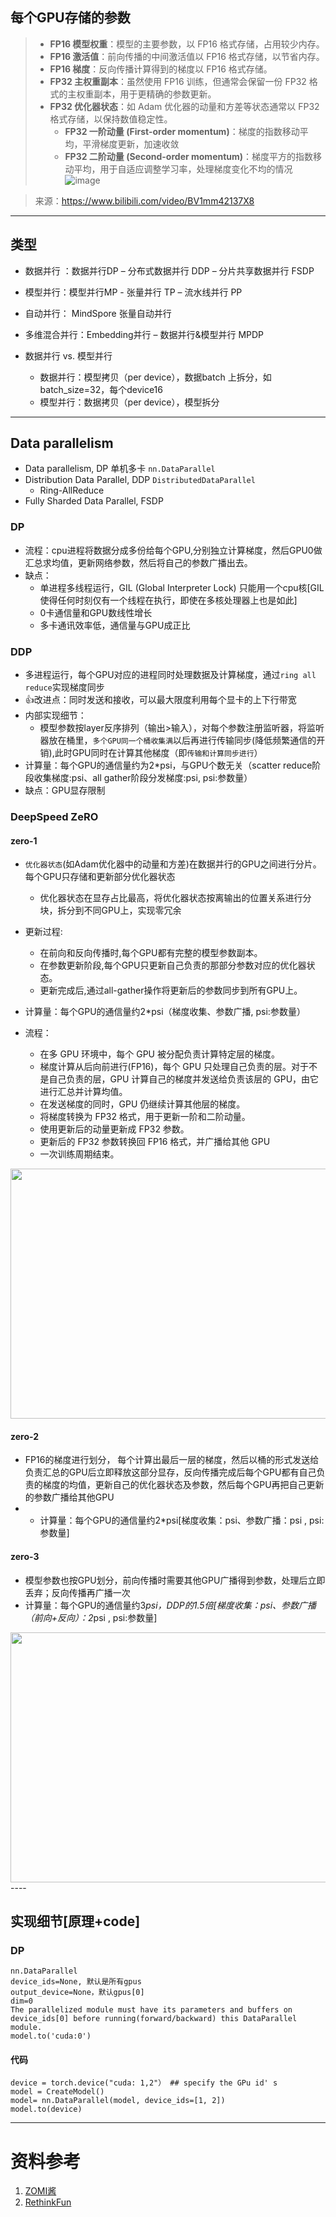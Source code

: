 
## 每个GPU存储的参数
> - **FP16 模型权重**：模型的主要参数，以 FP16 格式存储，占用较少内存。
> - **FP16 激活值**：前向传播的中间激活值以 FP16 格式存储，以节省内存。
> - **FP16 梯度**：反向传播计算得到的梯度以 FP16 格式存储。
> - **FP32 主权重副本**：虽然使用 FP16 训练，但通常会保留一份 FP32 格式的主权重副本，用于更精确的参数更新。
> - **FP32 优化器状态**：如 Adam 优化器的动量和方差等状态通常以 FP32 格式存储，以保持数值稳定性。
>   - **FP32 一阶动量 (First-order momentum)**：梯度的指数移动平均，平滑梯度更新，加速收敛
>   - **FP32 二阶动量 (Second-order momentum)**：梯度平方的指数移动平均，用于自适应调整学习率，处理梯度变化不均的情况
![image](https://github.com/hinswhale/AI-Learning/assets/22999866/c6235268-7f8a-423c-a195-2dbab36b1b22)

> 来源：https://www.bilibili.com/video/BV1mm42137X8

---
 
## 类型

-  数据并行 ：数据并行DP – 分布式数据并行 DDP – 分片共享数据并行 FSDP
-  模型并行：模型并行MP - 张量并行 TP – 流水线并行 PP
-  自动并行： MindSpore 张量自动并行
- 多维混合并行：Embedding并行 – 数据并行&模型并行 MPDP

- 数据并行 vs. 模型并行
    - 数据并行：模型拷贝（per device），数据batch 上拆分，如batch_size=32，每个device16
    - 模型并行：数据拷贝（per device），模型拆分
----

## Data parallelism

- Data parallelism, DP  单机多卡 ```nn.DataParallel```
- Distribution Data Parallel, DDP ```DistributedDataParallel```
    -  Ring-AllReduce
- Fully Sharded Data Parallel, FSDP

### DP
- 流程：cpu进程将数据分成多份给每个GPU,分别独立计算梯度，然后GPU0做汇总求均值，更新网络参数，然后将自己的参数广播出去。
- 缺点：
    - 单进程多线程运行，GIL (Global Interpreter Lock)  只能用一个cpu核[GIL使得任何时刻仅有一个线程在执行，即使在多核处理器上也是如此]
    - 0卡通信量和GPU数线性增长
    - 多卡通讯效率低，通信量与GPU成正比
### DDP
- 多进程运行，每个GPU对应的进程同时处理数据及计算梯度，通过`ring all reduce`实现梯度同步
- 👍改进点：同时发送和接收，可以最大限度利用每个显卡的上下行带宽
- 内部实现细节：
    - 模型参数按layer反序排列（输出>输入），对每个参数注册监听器，将监听器放在桶里，`多个GPU同一个桶收集满`以后再进行传输同步(降低频繁通信的开销),此时GPU同时在计算其他梯度（即`传输和计算同步进行`）
- 计算量：每个GPU的通信量约为2*psi，与GPU个数无关（scatter reduce阶段收集梯度:psi、all gather阶段分发梯度:psi, psi:参数量）
- 缺点：GPU显存限制

### DeepSpeed ZeRO
#### zero-1
- `优化器状态`(如Adam优化器中的动量和方差)在数据并行的GPU之间进行分片。每个GPU只存储和更新部分优化器状态
  - 优化器状态在显存占比最高，将优化器状态按离输出的位置关系进行分块，拆分到不同GPU上，实现零冗余
- 更新过程:
    - 在前向和反向传播时,每个GPU都有完整的模型参数副本。
    - 在参数更新阶段,每个GPU只更新自己负责的那部分参数对应的优化器状态。
    - 更新完成后,通过all-gather操作将更新后的参数同步到所有GPU上。
- 计算量：每个GPU的通信量约2*psi（梯度收集、参数广播, psi:参数量）

- 流程：
    - 在多 GPU 环境中，每个 GPU 被分配负责计算特定层的梯度。
    - 梯度计算从后向前进行(FP16)，每个 GPU 只处理自己负责的层。对于不是自己负责的层，GPU 计算自己的梯度并发送给负责该层的 GPU，由它进行汇总并计算均值。
    - 在发送梯度的同时，GPU 仍继续计算其他层的梯度。
    - 将梯度转换为 FP32 格式，用于更新一阶和二阶动量。
    - 使用更新后的动量更新成 FP32 参数。
    - 更新后的 FP32 参数转换回 FP16 格式，并广播给其他 GPU
    - 一次训练周期结束。

<img src="https://github.com/hinswhale/AI-Learning/assets/22999866/f3c4873b-e63f-438b-ad1d-418033106954)" style="width: 600px; height: 400px;">

#### zero-2
- FP16的梯度进行划分， 每个计算出最后一层的梯度，然后以桶的形式发送给负责汇总的GPU后立即释放这部分显存，反向传播完成后每个GPU都有自己负责的梯度的均值，更新自己的优化器状态及参数，然后每个GPU再把自己更新的参数广播给其他GPU
- - 计算量：每个GPU的通信量约2*psi[梯度收集：psi、参数广播：psi , psi:参数量]

#### zero-3
- 模型参数也按GPU划分，前向传播时需要其他GPU广播得到参数，处理后立即丢弃；反向传播再广播一次
- 计算量：每个GPU的通信量约3*psi，DDP的1.5倍[梯度收集：psi、参数广播（前向+反向）：2*psi , psi:参数量]


<img src="https://github.com/hinswhale/AI-Learning/assets/22999866/d617e005-20dd-4fd8-9838-f86690b30e05)" style="width: 700px; height: 400px;">
----

## 实现细节[原理+code]

### DP

```
nn.DataParallel
device_ids=None, 默认是所有gpus
output_device=None，默认gpus[0]
dim=0
The parallelized module must have its parameters and buffers on device_ids[0] before running(forward/backward) this DataParallel module.
model.to('cuda:0')
```

#### 代码
```
device = torch.device("cuda: 1,2"） ## specify the GPu id' s
model = CreateModel()
model= nn.DataParallel(model, device_ids=[1, 2])
model.to(device)
```

----


# 资料参考
1. [ZOMI酱](https://space.bilibili.com/517221395)
2. [RethinkFun](https://www.bilibili.com/video/BV1mm42137X8)


